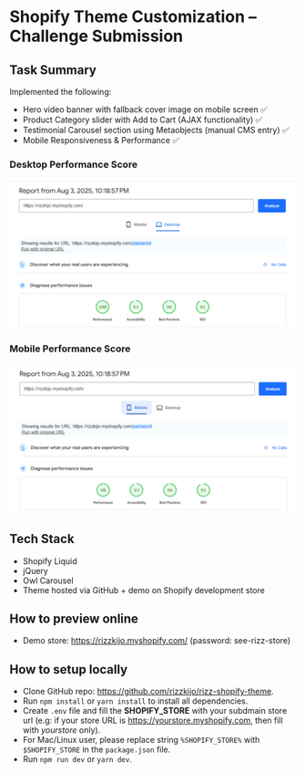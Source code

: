 # Shopify Theme Customization – Challenge Submission

## Task Summary
Implemented the following:
- Hero video banner with fallback cover image on mobile screen ✅
- Product Category slider with Add to Cart (AJAX functionality) ✅
- Testimonial Carousel section using Metaobjects (manual CMS entry) ✅
- Mobile Responsiveness & Performance ✅

<h3 style="position: relative;">
  Desktop Performance Score
  <br />
  <br>
    <img src="./assets/desktop-performance.png" alt="Desktop Performance Score" width="700">
  <br>
</h3>

<h3 style="position: relative;">
  Mobile Performance Score
  <br />
  <br>
    <img src="./assets/mobile-performance.png" alt="Mobile Performance Score" width="700">
  <br>
</h3>

## Tech Stack
- Shopify Liquid
- jQuery
- Owl Carousel
- Theme hosted via GitHub + demo on Shopify development store

## How to preview online
- Demo store: https://rizzkijo.myshopify.com/ (password: see-rizz-store)

## How to setup locally
- Clone GitHub repo: https://github.com/rizzkijo/rizz-shopify-theme.
- Run `npm install` or `yarn install` to install all dependencies.
- Create `.env` file and fill the **SHOPIFY_STORE** with your subdmain store url (e.g: if your store URL is https://yourstore.myshopify.com, then fill with *yourstore* only).
- For Mac/Linux user, please replace string `%SHOPIFY_STORE%` with `$SHOPIFY_STORE` in the `package.json` file.
- Run `npm run dev` or `yarn dev`.
